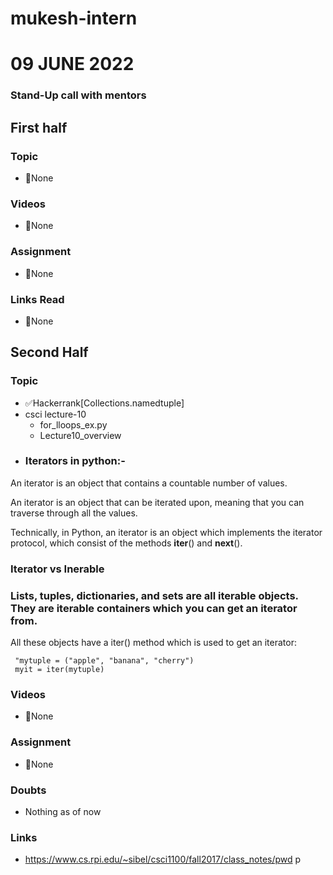 # mukesh-intern

# 09 JUNE 2022
### Stand-Up call with mentors

## First half

### Topic
- 🚫None
### Videos
- 🚫None
### Assignment
- 🚫None
### Links Read
- 🚫None

## Second Half
### Topic 
- ✅Hackerrank[Collections.namedtuple]
- csci lecture-10
  - for_lloops_ex.py
  - Lecture10_overview
- ### Iterators in python:-
An iterator is an object that contains a countable number of values.

An iterator is an object that can be iterated upon, meaning that you can traverse through all the values.

Technically, in Python, an iterator is an object which implements the iterator protocol, which consist of the methods __iter__() and __next__().

  ### Iterator vs Inerable
  ### Lists, tuples, dictionaries, and sets are all iterable objects. They are iterable containers which you can get an iterator from.

All these objects have a iter() method which is used to get an iterator:

     "mytuple = ("apple", "banana", "cherry")
     myit = iter(mytuple)




### Videos

- 🚫None

### Assignment 
-  🚫None

### Doubts

- Nothing as of now

### Links

- https://www.cs.rpi.edu/~sibel/csci1100/fall2017/class_notes/pwd
p